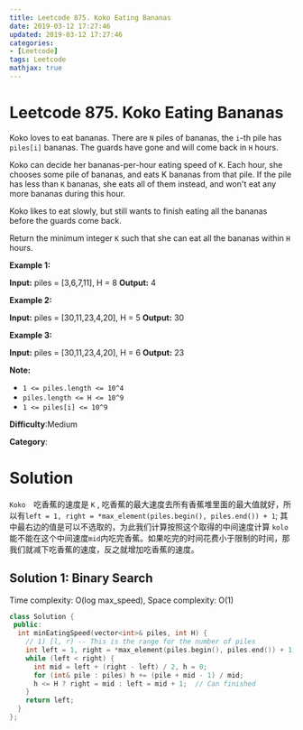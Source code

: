 ```yaml
---
title: Leetcode 875. Koko Eating Bananas
date: 2019-03-12 17:27:46
updated: 2019-03-12 17:27:46
categories: 
- [Leetcode]
tags: Leetcode
mathjax: true
---
```


# Leetcode 875. Koko Eating Bananas

Koko loves to eat bananas. There are  `N` piles of bananas, the  `i`-th pile has  `piles[i]`  bananas. The guards have gone and will come back in  `H`  hours.

Koko can decide her bananas-per-hour eating speed of  `K`. Each hour, she chooses some pile of bananas, and eats K bananas from that pile. If the pile has less than  `K`  bananas, she eats all of them instead, and won't eat any more bananas during this hour.

Koko likes to eat slowly, but still wants to finish eating all the bananas before the guards come back.

Return the minimum integer  `K`  such that she can eat all the bananas within  `H`  hours.

**Example 1:**

**Input:** piles = [3,6,7,11], H = 8
**Output:** 4

**Example 2:**

**Input:** piles = [30,11,23,4,20], H = 5
**Output:** 30

**Example 3:**

**Input:** piles = [30,11,23,4,20], H = 6
**Output:** 23

**Note:**

- `1 <= piles.length <= 10^4`
- `piles.length <= H <= 10^9`
- `1 <= piles[i] <= 10^9`

**Difficulty**:Medium

**Category**:

# Solution

`Koko`　吃香蕉的速度是 `K` , 吃香蕉的最大速度去所有香蕉堆里面的最大值就好，所以有`left = 1, right = *max_element(piles.begin(), piles.end()) + 1`; 其中最右边的值是可以不选取的，为此我们计算按照这个取得的中间速度计算 `kolo`能不能在这个中间速度`mid`内吃完香蕉。如果吃完的时间花费小于限制的时间，那我们就减下吃香蕉的速度，反之就增加吃香蕉的速度。

## Solution 1: Binary Search

Time complexity: O(log max_speed), Space complexity: O(1) 

```cpp
class Solution {
 public:
  int minEatingSpeed(vector<int>& piles, int H) {
    // 1) [l, r) -- This is the range for the number of piles
    int left = 1, right = *max_element(piles.begin(), piles.end()) + 1;
    while (left < right) {
      int mid = left + (right - left) / 2, h = 0;
      for (int& pile : piles) h += (pile + mid - 1) / mid;
      h <= H ? right = mid : left = mid + 1;  // Can finished
    }
    return left;
  }
};
```